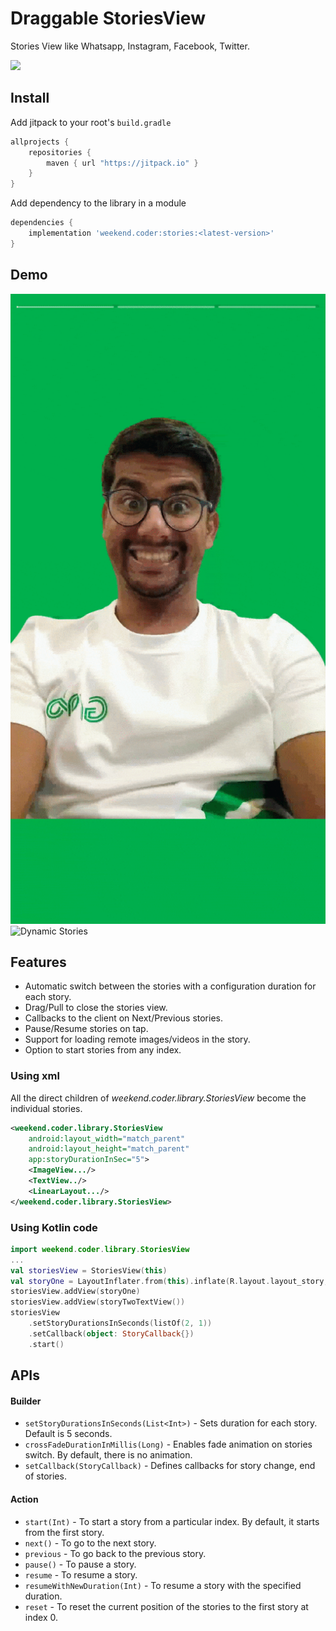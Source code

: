 # Draggable StoriesView
Stories View like Whatsapp, Instagram, Facebook, Twitter.

[![](https://jitpack.io/v/amarjain07/draggable-stories.svg)](https://jitpack.io/#amarjain07/draggable-stories)

## Install

Add jitpack to your root's `build.gradle`
```groovy
allprojects {
	repositories {
		maven { url "https://jitpack.io" }
	}
}
```
Add dependency to the library in a module
```groovy
dependencies {
    implementation 'weekend.coder:stories:<latest-version>'
}
```

## Demo
![Static Stories](demo/stories_static.gif) ![Dynamic Stories](demo/stories_dynamic.gif)

## Features
- Automatic switch between the stories with a configuration duration for each story.
- Drag/Pull to close the stories view.
- Callbacks to the client on Next/Previous stories.
- Pause/Resume stories on tap.
- Support for loading remote images/videos in the story.
- Option to start stories from any index.

### Using xml
All the direct children of *weekend.coder.library.StoriesView* become the individual stories.
```xml
<weekend.coder.library.StoriesView
    android:layout_width="match_parent"
    android:layout_height="match_parent"
    app:storyDurationInSec="5">
    <ImageView.../>
    <TextView../>
    <LinearLayout.../>
</weekend.coder.library.StoriesView>
```
### Using Kotlin code
```kotlin
import weekend.coder.library.StoriesView
...
val storiesView = StoriesView(this)
val storyOne = LayoutInflater.from(this).inflate(R.layout.layout_story, null, false)
storiesView.addView(storyOne)
storiesView.addView(storyTwoTextView())
storiesView
    .setStoryDurationsInSeconds(listOf(2, 1))
    .setCallback(object: StoryCallback{})
    .start()
```

## APIs
#### Builder
- ```setStoryDurationsInSeconds(List<Int>)``` - Sets duration for each story. Default is 5 seconds.
- ```crossFadeDurationInMillis(Long)``` - Enables fade animation on stories switch. By default, there is no animation.
- ```setCallback(StoryCallback)``` - Defines callbacks for story change, end of stories.

#### Action
- ```start(Int)``` - To start a story from a particular index. By default, it starts from the first story.
- ```next()``` - To go to the next story.
- ```previous``` - To go back to the previous story.
- ```pause()``` - To pause a story.
- ```resume``` - To resume a story.
- ```resumeWithNewDuration(Int)``` - To resume a story with the specified duration.
- ```reset``` - To reset the current position of the stories to the first story at index 0.